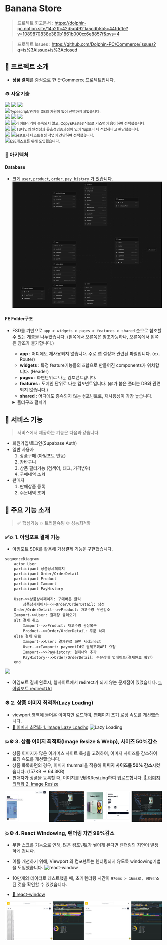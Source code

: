 # Banana Store

> 프로젝트 회고문서 : https://dolphin-pc.notion.site/14a2ffc42d5d492da5cdb5b5c44fdc1e?v=1089870838e380b1861b000cc6e8857f&pvs=4

> 프로젝트 Issues : https://github.com/Dolphin-PC/Commerce/issues?q=is%3Aissue+is%3Aclosed

## 📌 프로젝트 소개

- **상품 결제**를 중심으로 한 E-Commerce 프로젝트입니다.

### ⚙️ 사용기술

<img src="https://img.shields.io/badge/React-61DAFB?style=for-the-badge&logo=React&logoColor=black"> <img src="https://img.shields.io/badge/Vite-646CFF?style=for-the-badge&logo=Vite&logoColor=white"> <img src="https://img.shields.io/badge/TypeScript-3178C6?style=for-the-badge&logo=TypeScript&logoColor=white">
<br/>
<img src="https://img.shields.io/badge/Supabase-181818?style=for-the-badge&logo=supabase&logoColor=white"><small>Typescript/관계형 DB의 지원이 있어 선택하게 되었습니다.</small>
<br/>
<img src="https://img.shields.io/badge/Axios-5A29E4?style=for-the-badge&logo=Axios&logoColor=purple"> <img src="https://img.shields.io/badge/ReactQuery-FF4154?style=for-the-badge&logo=ReactQuery&logoColor=white"> <img src="https://img.shields.io/badge/Zustand-F3DF49?style=for-the-badge&logo=zustand&logoColor=white">
<br/>
<img src="https://img.shields.io/badge/Tailwind_CSS-38B2AC?style=for-the-badge&logo=tailwind-css&logoColor=white"> <img src="https://img.shields.io/badge/Shadcn_UI-38B2A?style=for-the-badge&logo=&logoColor=white"><small>라이브러리에 종속되지 않고, Copy&Paste방식으로 커스텀이 용이하여 선택했습니다.</small>
<br/>
<img src="https://img.shields.io/badge/ReactHookForm-EC5990?style=for-the-badge&logo=ReactHookForm&logoColor=white"> <img src="https://img.shields.io/badge/Zod-333?style=for-the-badge&logo=&logoColor=white"><small>TS타입의 안정성과 유효성검증과정에 있어 Yup보다 더 적합하다고 판단했습니다. </small>
<br/>
<img src="https://img.shields.io/badge/testing%20library-323330?style=for-the-badge&logo=testing-library&logoColor=red"> <img src="https://img.shields.io/badge/Vitest-646CFF?style=for-the-badge&logo=Vite&logoColor=white"><small>jest보다 테스트설정 작업이 간단하여 선택했습니다.</small>
<br/>
<img src="https://img.shields.io/badge/Cypress-32333?style=for-the-badge&logo=&logoColor=red"><small>E2E테스트를 위해 도입했습니다.</small>

### 🔨 아키텍처

#### Database

- 크게 `user`, `product`, `order`, `pay_history` 가 있습니다.
  ![DB](./docs/DB.png)

#### FE Folder구조

- FSD를 기반으로 `app > widgets > pages > features > shared` 순으로 참초할 수 있는 계층을 나누었습니다.
  (왼쪽에서 오른쪽은 참조가능하나, 오른쪽에서 왼쪽은 참조가 불가합니다.)

  - **app** : 어디에도 재사용되지 않습니다. 주로 앱 설정과 관련된 파일입니다. (ex. Router)
  - **widgets** : 특정 feature기능들의 조합으로 만들어진 components가 위치합니다. (Header)
  - **pages** : 화면단위로 나눈 컴포넌트입니다.
  - **features** : 도메인 단위로 나눈 컴포넌트입니다. (@가 붙은 폴더는 DB와 관련되지 않습니다.)
  - **shared** : 어디에도 종속되지 않는 컴포넌트로, 재사용성이 가장 높습니다.

  <details>
  <summary>폴더구조 펼치기</summary>

  ```
  📦src
  ┣ 📂app
  ┃ ┣ 📂Common
  ┃ ┣ 📂providers
  ┃ ┣ 📂routers
  ┃ ┣ 📜App.tsx
  ┃ ┣ 📜index.css
  ┃ ┗ 📜main.tsx
  ┣ 📂features
  ┃ ┣ 📂@auth
  ┃ ┣ 📂@portOne
  ┃ ┣ 📂@storage
  ┃ ┣ 📂cart
  ┃ ┣ 📂category
  ┃ ┣ 📂order
  ┃ ┣ 📂order_detail
  ┃ ┣ 📂pay_history
  ┃ ┣ 📂product
  ┃ ┣ 📂product_image
  ┃ ┣ 📂refund_history
  ┃ ┗ 📂user
  ┣ 📂pages
  ┃ ┣ 📂CartPage
  ┃ ┣ 📂DashBoardPage
  ┃ ┣ 📂DashboardOrderDetailPage
  ┃ ┣ 📂DashboardOrderPage
  ┃ ┣ 📂DashboardProductDetailPage
  ┃ ┣ 📂DashboardProductEditPage
  ┃ ┣ 📂DashboardProductNewPage
  ┃ ┣ 📂DashboardProductPage
  ┃ ┣ 📂HomePage
  ┃ ┣ 📂MyOrderDetailPage
  ┃ ┣ 📂MyOrderPage
  ┃ ┣ 📂MyPage
  ┃ ┣ 📂OrderPage
  ┃ ┣ 📂OrderRedirectPage
  ┃ ┣ 📂ProductDetailPage
  ┃ ┣ 📂ProductPage
  ┃ ┣ 📂SignInPage
  ┃ ┣ 📂SignupOAuthPage
  ┃ ┣ 📂SignupPage
  ┃ ┗ 📜Helmets.tsx
  ┣ 📂shared
  ┃ ┣ 📂assets
  ┃ ┣ 📂components
  ┃ ┣ 📂config
  ┃ ┣ 📂consts
  ┃ ┣ 📂hooks
  ┃ ┣ 📂lib
  ┃ ┗ 📂types
  ┣ 📂widgets
  ```

    </details>

## 🎯 서비스 기능

> 서비스에서 제공하는 기능은 다음과 같습니다.

- 회원가입/로그인(Supabase Auth)
- 일반 사용자
  1. 상품구매 (아임포트 연동)
  2. 장바구니
  3. 상품 필터기능 (검색어, 태그, 가격범위)
  4. 구매내역 조회
- 판매자
  1. 판매상품 등록
  2. 주문내역 조회

## 🎯 주요 기능 소개

> ✅ 핵심기능
> 💥 트러블슈팅
> ⚙️ 성능최적화

### ✅💥 1. 아임포트 결제 기능

- 아임포트 SDK를 활용해 가상결제 기능을 구현했습니다.

```mermaid
sequenceDiagram
    actor User
    participant 상품상세페이지
    participant Order/OrderDetail
    participant Product
    participant Iamport
    participant PayHistory

    User->>상품상세페이지: 구매버튼 클릭
		상품상세페이지-->>Order/OrderDetail: 생성
    Order/OrderDetail-->>Product: 재고수량 우선감소
    Iamport->>User: 결제창 불러오기
    alt 결제 취소
        Iamport-->>Product: 재고수량 원상복구
        Product-->>Order/OrderDetail: 주문 삭제
    else 결제 완료
        Iamport->>User: 결제완료 화면 Redirect
        User-->>Iamport: paymentId로 결제조회API 요청
        Iamport-->>PayHistory: 결제내역 추가
        PayHistory-->>Order/OrderDetail: 주문상태 업데이트(결제완료 확인)
    end
```

<img src="./docs/아임포트 상품 결제.gif"/>

- 아임포트 결제 완료시, 웹사이트에서 redirect가 되지 않는 문제점이 있었습니다. [💥 아임포트 redirectUrl](https://dolphin-pc.notion.site/redirectUrl-5bb15243d15340ae9710ddf9b95cd734?pvs=4)

### ⚙️ 2. 상품 이미지 최적화(Lazy Loading)

- viewport 영역에 들어온 이미지만 로드하여, 웹페이지 초기 로딩 속도를 개선했습니다.
- [📝 이미지 최적화 1. Image Lazy Loading](https://dolphin-pc.notion.site/1-Lazy-Loading-b7f6ffe10c034ef1aa2aa1cbfc255440?pvs=4)
  ![Lazy Loading](https://file.notion.so/f/f/231a861b-88a7-4a1d-bfa3-082686e82101/12f07b05-2c92-4f4f-ac0e-d52c75a1509e/%E1%84%8B%E1%85%B5%E1%84%86%E1%85%B5%E1%84%8C%E1%85%B5_lazy_loading.gif?table=block&id=f6d3b93d-bd78-475c-8a6a-9d8df34f7357&spaceId=231a861b-88a7-4a1d-bfa3-082686e82101&expirationTimestamp=1726977600000&signature=NMZjKkjLc2Tiamq5M1ZmLrEC8tcOqBHZqA_25kCjJYQ)

### 💥⚙️ 3. 상품 이미지 최적화(Image Resize & Webp), 사이즈 50%감소

- 상품 이미지가 많은 이커머스 사이트 특성을 고려하여, 이미지 사이즈를 감소하여 로딩 속도를 개선했습니다.
- 상품 목록화면의 경우, 이미지 thumnail을 적용해 **이미지 사이즈를 50% 감소**시켰습니다. (157KB -> 64.3KB)
- 판매자가 상품을 등록할 때, 이미지를 변환&Resizing하여 업로드합니다. [📝 이미지 최적화 2. Image Resize](https://dolphin-pc.notion.site/2-Image-Resize-1eafb2f29fa5431383f5c51f38c6e506?pvs=4)
<div style="display:flex;">
  <img src="./docs/이미지 썸네일.png" style="width:50%">
  <img src="./docs/이미지 상세.png" style="width:50%">
</div>

### 💥⚙️ 4. React Windowing, 렌더링 지연 98%감소

- 무한 스크롤 기능으로 인해, 많은 컴포넌트가 쌓이게 된다면 렌더링의 지연이 발생하게 됩니다.
- 이를 개선하기 위해, Viewport 외 컴포넌트는 렌더링되지 않도록 windowing기법을 도입했습니다.
  ![react-window](./docs/react-window.gif)

- 10만개의 데이터로 테스트했을 때, 초기 렌더링 시간이 `976ms > 16ms로, 98%감소`된 것을 확인할 수 있었습니다.
- [📝 react-window](https://dolphin-pc.notion.site/react-window-41289d25da9a42c4bab241166d760a6d?pvs=4)

<div style="display:flex;">
<img src="./docs/적용전.png" style="width:50%">
<img src="./docs/적용후.png" style="width:50%">
</div>
